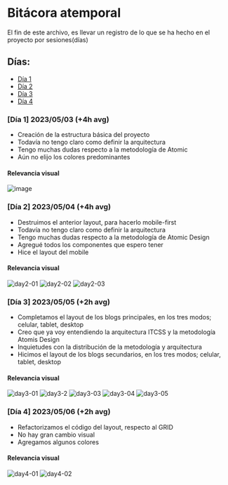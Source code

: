 # Bitácora atemporal
El fin de este archivo, es llevar un registro de lo que se ha hecho en el proyecto por sesiones(días)

## Días:

- [Día 1](https://github.com/MrRedu/blog/blob/main/atemporal-bit%C3%A1cora.md#d%C3%ADa-1-20230503-4h-avg)
- [Día 2](https://github.com/MrRedu/blog/blob/main/atemporal-bit%C3%A1cora.md#d%C3%ADa-2-20230504-4h-avg)
- [Día 3](https://github.com/MrRedu/blog/blob/main/atemporal-bit%C3%A1cora.md#d%C3%ADa-3-20230505-2h-avg)
- [Día 4](https://github.com/MrRedu/blog/blob/main/atemporal-bit%C3%A1cora.md#d%C3%ADa-4-20230506-2h-avg)


### [Día 1] 2023/05/03 (+4h avg)
- Creación de la estructura básica del proyecto
- Todavía no tengo claro como definir la arquitectura
- Tengo muchas dudas respecto a la metodología de Atomic 
- Aún no elijo los colores predominantes
#### Relevancia visual
![image](https://user-images.githubusercontent.com/73679190/236128470-63e81b35-abad-4f7d-91cc-c3cf747c3273.png)

### [Día 2] 2023/05/04 (+4h avg)
- Destruimos el anterior layout, para hacerlo mobile-first
- Todavía no tengo claro como definir la arquitectura
- Tengo muchas dudas respecto a la metodología de Atomic Design
- Agregué todos los componentes que espero tener
- Hice el layout del mobile
#### Relevancia visual
![day2-01](https://user-images.githubusercontent.com/73679190/236380009-4efd0da6-e6df-4e7d-9592-2c5ee3ece4b5.png)
![day2-02](https://user-images.githubusercontent.com/73679190/236380096-c3864d5b-e737-46f8-8583-e19b109a5aee.png)
![day2-03](https://user-images.githubusercontent.com/73679190/236380132-fab3bdca-6f5e-46ba-8b19-9e8e32854246.png)

### [Día 3] 2023/05/05 (+2h avg)
- Completamos el layout de los blogs principales, en los tres modos; celular, tablet, desktop
- Creo que ya voy entendiendo la arquitectura ITCSS y la metodología Atomis Design
- Inquietudes con la distribución de la metodología y arquitectura
- Hicimos el layout de los blogs secundarios, en los tres modos; celular, tablet, desktop

#### Relevancia visual
![day3-01](https://user-images.githubusercontent.com/73679190/236591229-b79dd274-dc45-4193-9f5c-e17dfe8c4f12.png)
![day3-2](https://user-images.githubusercontent.com/73679190/236591337-d7460949-458a-454b-a344-24fcdb0a4477.png)
![day3-03](https://user-images.githubusercontent.com/73679190/236591338-aef645fd-fccb-4206-99e4-975c40695c2f.png)
![day3-04](https://user-images.githubusercontent.com/73679190/236591339-933fb3a1-89b9-4d08-b8d4-9851e7f2927e.png)
![day3-05](https://user-images.githubusercontent.com/73679190/236591340-1b88066d-5a9c-4db0-ba6c-29c12e13c0a9.png)

### [Día 4] 2023/05/06 (+2h avg)
- Refactorizamos el código del layout, respecto al GRID
- No hay gran cambio visual
- Agregamos algunos colores

#### Relevancia visual
![day4-01](https://user-images.githubusercontent.com/73679190/236654315-5d05c5c7-31ab-4579-a775-82068134227d.png)
![day4-02](https://user-images.githubusercontent.com/73679190/236654313-f3a03464-46f4-45e6-89d2-693715273cf1.png)

